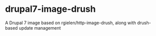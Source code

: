 # drupal7-image-drush
A Drupal 7 image based on rgielen/http-image-drush, along with drush-based update management
